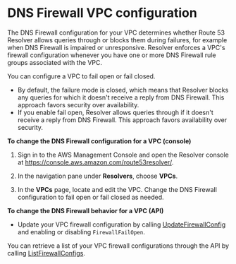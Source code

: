 # DNS Firewall VPC configuration<a name="resolver-dns-firewall-vpc-configuration"></a>

The DNS Firewall configuration for your VPC determines whether Route 53 Resolver allows queries through or blocks them during failures, for example when DNS Firewall is impaired or unresponsive\. Resolver enforces a VPC's firewall configuration whenever you have one or more DNS Firewall rule groups associated with the VPC\.

You can configure a VPC to fail open or fail closed\. 
+ By default, the failure mode is closed, which means that Resolver blocks any queries for which it doesn't receive a reply from DNS Firewall\. This approach favors security over availability\. 
+ If you enable fail open, Resolver allows queries through if it doesn't receive a reply from DNS Firewall\. This approach favors availability over security\. 

**To change the DNS Firewall configuration for a VPC \(console\)**

1. Sign in to the AWS Management Console and open the Resolver console at [https://console\.aws\.amazon\.com/route53resolver/](https://console.aws.amazon.com/route53resolver/)\.

1. In the navigation pane under **Resolvers**, choose **VPCs**\. 

1. In the **VPCs** page, locate and edit the VPC\. Change the DNS Firewall configuration to fail open or fail closed as needed\. 

**To change the DNS Firewall behavior for a VPC \(API\)**
+ Update your VPC firewall configuration by calling [UpdateFirewallConfig](https://docs.aws.amazon.com/Route53/latest/APIReference/API_route53resolver_UpdateFirewallConfig.html) and enabling or disabling `FirewallFailOpen`\. 

You can retrieve a list of your VPC firewall configurations through the API by calling [ListFirewallConfigs](https://docs.aws.amazon.com/Route53/latest/APIReference/API_route53resolver_ListFirewallConfigs.html)\. 